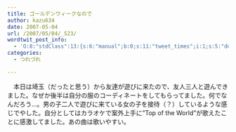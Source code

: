 ```yaml
---
title: ゴールデンウィークなので
author: kazu634
date: 2007-05-04
url: /2007/05/04/_523/
wordtwit_post_info:
  - 'O:8:"stdClass":13:{s:6:"manual";b:0;s:11:"tweet_times";i:1;s:5:"delay";i:0;s:7:"enabled";i:1;s:10:"separation";s:2:"60";s:7:"version";s:3:"3.7";s:14:"tweet_template";b:0;s:6:"status";i:2;s:6:"result";a:0:{}s:13:"tweet_counter";i:2;s:13:"tweet_log_ids";a:1:{i:0;i:2921;}s:9:"hash_tags";a:0:{}s:8:"accounts";a:1:{i:0;s:7:"kazu634";}}'
categories:
  - つれづれ

---
```

<div class="section">
<p>
    　本日は埼玉（だったと思う）から友達が遊びに来たので、友人三人と遊んできました。なぜか後半は自分の服のコーディネートをしてもらってました。何でなんだろう…。男の子二人で遊びに来ている女の子を接待（？）しているような感じでやした。自分としてはカラオケで案外上手に&#8221;Top of the World&#8221;が歌えたことに感激してました。あの曲は歌いやすい。
</p>
</div>